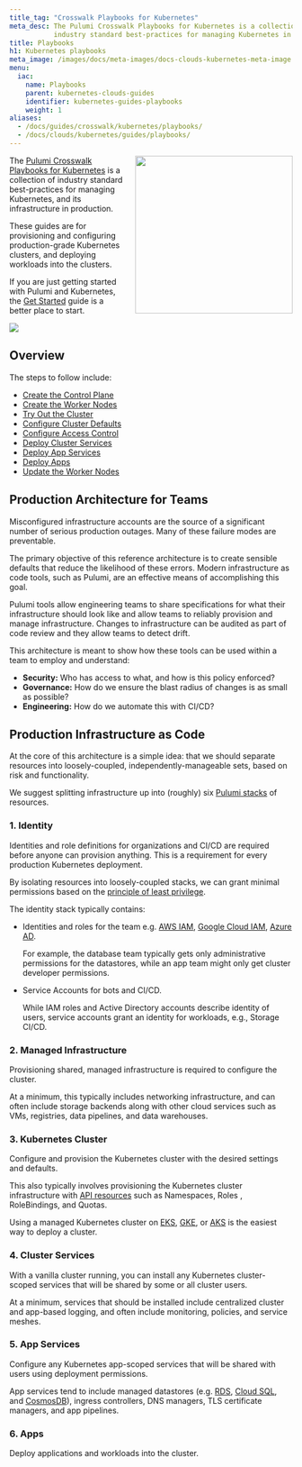 ```yaml
---
title_tag: "Crosswalk Playbooks for Kubernetes"
meta_desc: The Pulumi Crosswalk Playbooks for Kubernetes is a collection of
           industry standard best-practices for managing Kubernetes in production.
title: Playbooks
h1: Kubernetes playbooks
meta_image: /images/docs/meta-images/docs-clouds-kubernetes-meta-image.png
menu:
  iac:
    name: Playbooks
    parent: kubernetes-clouds-guides
    identifier: kubernetes-guides-playbooks
    weight: 1
aliases:
  - /docs/guides/crosswalk/kubernetes/playbooks/
  - /docs/clouds/kubernetes/guides/playbooks/
---
```


<a href="./">
    <img src="/images/docs/reference/crosswalk/kubernetes/crosswalk-for-k8s.svg" align="right" width="280" style="margin: 0 0 32px 16px;">
</a>

The [Pulumi Crosswalk Playbooks for Kubernetes][cw-guides] is a collection of
industry standard best-practices for managing Kubernetes,
and its infrastructure in production.

These guides are for provisioning and configuring production-grade Kubernetes
clusters, and deploying workloads into the clusters.

If you are just getting started with Pulumi and Kubernetes, the [Get Started][k8s-get-started] guide is a better place to start.

<a href="/images/docs/quickstart/kubernetes/cake.svg">
<img src="/images/docs/quickstart/kubernetes/cake.svg">
</a>

## Overview

The steps to follow include:

* [Create the Control Plane][crosswalk-control-plane]
* [Create the Worker Nodes][crosswalk-worker-nodes]
* [Try Out the Cluster][crosswalk-try-out-the-cluster]
* [Configure Cluster Defaults][crosswalk-configure-defaults]
* [Configure Access Control][crosswalk-configure-access]
* [Deploy Cluster Services][crosswalk-cluster-svcs]
* [Deploy App Services][crosswalk-app-svcs]
* [Deploy Apps][crosswalk-apps]
* [Update the Worker Nodes][crosswalk-update-worker-nodes]

## Production Architecture for Teams

Misconfigured infrastructure accounts are the source of a significant number of serious
production outages. Many of these failure modes are preventable.

The primary objective of this reference architecture is to create sensible
defaults that reduce the likelihood of these errors. Modern infrastructure as
code tools, such as Pulumi, are an effective means of accomplishing
this goal.

Pulumi tools allow engineering teams to share specifications for what their
infrastructure should look like and allow teams to reliably provision and manage
infrastructure. Changes to infrastructure can be audited as part of
code review and they allow teams to detect drift.

This architecture is meant to show how these tools can be used within a team
to employ and understand:

* **Security:** Who has access to what, and how is this policy enforced?
* **Governance:** How do we ensure the blast radius of changes is as small as possible?
* **Engineering:**  How do we automate this with CI/CD?

## Production Infrastructure as Code

At the core of this architecture is a simple idea: that we should separate resources into
loosely-coupled, independently-manageable sets, based on risk and functionality.

We suggest splitting infrastructure up into (roughly) six [Pulumi
stacks](/docs/guides/organizing-projects-stacks) of resources.

### 1. Identity

Identities and role definitions for organizations and CI/CD are required before anyone can provision
anything. This is a requirement for every production Kubernetes deployment.

By isolating resources into loosely-coupled stacks, we
can grant minimal permissions based on the [principle of least privilege][least-privileged].

The identity stack typically contains:

* Identities and roles for the team e.g. [AWS IAM][aws-iam], [Google Cloud IAM][gcp-iam], [Azure AD][azure-ad].

    For example, the database team typically gets only administrative permissions for the datastores, while an app team might only get cluster developer permissions.
* Service Accounts for bots and CI/CD.

    While IAM roles and Active Directory accounts describe identity of users,
    service accounts grant an identity for workloads, e.g., Storage
    CI/CD.

### 2. Managed Infrastructure

Provisioning shared, managed infrastructure is required to configure the
cluster.

At a minimum, this typically includes networking infrastructure,
and can often include storage backends along with other cloud services such as
VMs, registries, data pipelines, and data warehouses.

### 3. Kubernetes Cluster

Configure and provision the Kubernetes cluster with the desired settings and defaults.

This also typically involves provisioning the Kubernetes cluster infrastructure
with [API resources][k8s-api-resources] such as Namespaces, Roles , RoleBindings, and Quotas.

Using a managed Kubernetes cluster on [EKS][eks], [GKE][gke], or [AKS][aks] is
the easiest way to deploy a cluster.

### 4. Cluster Services

With a vanilla cluster running, you can install any Kubernetes cluster-scoped
services that will be shared by some or all cluster users.

At a minimum, services that should be installed include centralized cluster and app-based logging, and often
include monitoring, policies, and service meshes.

### 5. App Services

Configure any Kubernetes app-scoped services that will be shared
with users using deployment permissions.

App services tend to include managed datastores (e.g. [RDS][aws-rds],
[Cloud SQL][cloud-sql], and [CosmosDB][cosmos-db]), ingress controllers,
DNS managers, TLS certificate managers, and app pipelines.

### 6. Apps

Deploy applications and workloads into the cluster.

<!-- markdownlint-disable url -->
[aws-iam]: https://aws.amazon.com/iam/
[gcp-iam]: https://cloud.google.com/iam/
[azure-ad]: https://azure.microsoft.com/en-us/services/active-directory/
[eks]: https://aws.amazon.com/eks/
[gke]: https://cloud.google.com/kubernetes-engine/
[aks]: https://docs.microsoft.com/en-us/azure/aks/
[aws-rds]: https://aws.amazon.com/rds
[cloud-sql]: https://cloud.google.com/sql/
[cosmos-db]: https://azure.microsoft.com/en-us/services/cosmos-db/
[k8s-get-started]: /docs/iac/get-started/kubernetes/
[k8s-api-resources]: https://kubernetes.io/docs/reference/kubernetes-api/
[aws-sqs]: https://aws.amazon.com/sqs/
[crosswalk-control-plane]: /docs/clouds/kubernetes/guides/control-plane/
[crosswalk-worker-nodes]: /docs/clouds/kubernetes/guides/worker-nodes/
[crosswalk-try-out-the-cluster]: /docs/clouds/kubernetes/guides/try-out-the-cluster/
[crosswalk-configure-defaults]: /docs/clouds/kubernetes/guides/configure-defaults/
[crosswalk-configure-access]: /docs/clouds/kubernetes/guides/configure-access-control/
[crosswalk-cluster-svcs]: /docs/clouds/kubernetes/guides/cluster-services/
[crosswalk-app-svcs]: /docs/clouds/kubernetes/guides/app-services/
[crosswalk-apps]: /docs/clouds/kubernetes/guides/apps/
[crosswalk-update-worker-nodes]: /docs/clouds/kubernetes/guides/update-worker-nodes/
[least-privileged]: https://en.wikipedia.org/wiki/Principle_of_least_privilege
[cw-guides]: /docs/clouds/kubernetes/guides/playbooks/
<!-- markdownlint-enable url -->

